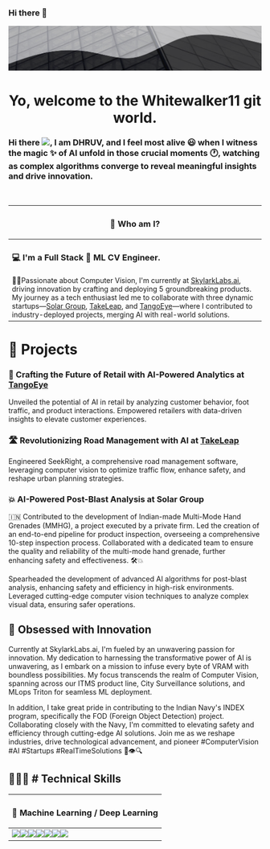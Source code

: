 ### Hi there 👋

<img alt="Welcome to Whitewalker" src="./images/top3.svg/" />

<h1 align="center">Yo, welcome to the Whitewalker11 git world. 
</h1>
<p align="center">
<h3>Hi there <img height="25" src="https://raw.githubusercontent.com/TheDudeThatCode/TheDudeThatCode/master/Assets/Hi.gif"/>, I am DHRUV, and I feel most alive 😃 when I witness the magic ✨ of AI unfold in those crucial moments 🕐, watching as complex algorithms converge to reveal meaningful insights and drive innovation. </h3>
</p>

<br>

|<h3>👤 Who am I?</h3>|
|--|
|<h3>💻 I'm a Full Stack 🤖 ML CV Engineer.</h3>| 
|👷‍♂️Passionate about Computer Vision, I'm currently at [SkylarkLabs.ai](https://skylarklabs.ai/), driving innovation by crafting and deploying 5 groundbreaking products. My journey as a tech enthusiast led me to collaborate with three dynamic startups—[Solar Group](https://solargroup.com/), [TakeLeap](https://takeleap.com/services/artificial-intelligence/seekright-road-management-software), and [TangoEye](https://tangoeye.ai/)—where I contributed to industry-deployed projects, merging AI with real-world solutions.|



# 🔬 Projects 

### 🚀 Crafting the Future of Retail with AI-Powered Analytics at [TangoEye](https://tangoeye.ai/)
Unveiled the potential of AI in retail by analyzing customer behavior, foot traffic, and product interactions. Empowered retailers with data-driven insights to elevate customer experiences.

### 🛣️ Revolutionizing Road Management with AI at [TakeLeap](https://takeleap.com/services/artificial-intelligence/seekright-road-management-software)
Engineered SeekRight, a comprehensive road management software, leveraging computer vision to optimize traffic flow, enhance safety, and reshape urban planning strategies.

### 💥 AI-Powered Post-Blast Analysis at Solar Group

🇮🇳 Contributed to the development of Indian-made Multi-Mode Hand Grenades (MMHG), a project executed by a private firm. Led the creation of an end-to-end pipeline for product inspection, overseeing a comprehensive 10-step inspection process. Collaborated with a dedicated team to ensure the quality and reliability of the multi-mode hand grenade, further enhancing safety and effectiveness. 🛠️💥

Spearheaded the development of advanced AI algorithms for post-blast analysis, enhancing safety and efficiency in high-risk environments. Leveraged cutting-edge computer vision techniques to analyze complex visual data, ensuring safer operations.


## 🌟 Obsessed with Innovation

Currently at SkylarkLabs.ai, I'm fueled by an unwavering passion for innovation. My dedication to harnessing the transformative power of AI is unwavering, as I embark on a mission to infuse every byte of VRAM with boundless possibilities. My focus transcends the realm of Computer Vision, spanning across our ITMS product line, City Surveillance solutions, and MLops Triton for seamless ML deployment.

In addition, I take great pride in contributing to the Indian Navy's INDEX program, specifically the FOD (Foreign Object Detection) project. Collaborating closely with the Navy, I'm committed to elevating safety and efficiency through cutting-edge AI solutions. Join me as we reshape industries, drive technological advancement, and pioneer #ComputerVision #AI #Startups #RealTimeSolutions 🚀👁️🔍


## 👨🏻‍🏫 # Technical Skills
|<h3>🤖 Machine Learning / Deep Learning</h3>|
|--|
|<a href="http://pytorch.org/"><code><img height="35" src="https://www.pngitem.com/pimgs/m/31-310639_pytorch-logo-png-transparent-png.png" /></code></a><a href="https://www.tensorflow.org/"><code><img height="35" src="https://3.bp.blogspot.com/-d-nV7xJRmpw/Xo328dcAx3I/AAAAAAAAC7Q/qlqJOle6XIosJ3CGIDJ04F3Voh1iXDg0gCLcBGAsYHQ/s1600/TF_FullColor_Icon.jpg" /></code></a><a href="https://keras.io/"><code><img height="35" src="https://img.stackshare.io/service/5601/keras.png" /></code></a><a href="https://mxnet.apache.org/versions/1.7.0/"><code><img height="35" src="https://dyltqmyl993wv.cloudfront.net/assets/stacks/mxnet/img/mxnet-stack-220x234.png" /></code></a><a href="https://opencv.org/"><code><img height="35" src="https://3.bp.blogspot.com/-yvrV6MUueGg/ToICp0YIDPI/AAAAAAAAADg/SYKg4dWpyC43AAfrDwBTR0VYmYT0QshEgCPcBGAYYCw/s1600/OpenCV_Logo.png" /></code></a><a href="https://scikit-learn.org/stable/"><code><img height="35" src="https://p7.hiclipart.com/preview/309/384/987/scikit-learn-python-computer-icons-scikit-image-machine-learning-learning.jpg" /></code></a><a href="https://matplotlib.org/"><code><img height="35" src="https://static.javatpoint.com/tutorial/matplotlib/images/matplotlib-tutorial.png" /></code></a>|<a href="https://www.djangoproject.com/"><code><img height="35" src="https://raw.githubusercontent.com/github/explore/80688e429a7d4ef2fca1e82350fe8e3517d3494d/topics/django/django.png" /></code></a><a href="https://flask.palletsprojects.com/en/1.1.x/"><code><img height="35" src="https://raw.githubusercontent.com/github/explore/80688e429a7d4ef2fca1e82350fe8e3517d3494d/topics/flask/flask.png" /></code></a><a href="https://fastapi.tiangolo.com/"><code><img height="35" src="https://www.programmableweb.com/sites/default/files/styles/facebook_scale_width_200/public/FastAPI%20Python%20Framework_0.jpg?itok=8KCFxxCo" /></code></a><a href="http://firebase.com/"><code><img height="35" src="https://raw.githubusercontent.com/github/explore/80688e429a7d4ef2fca1e82350fe8e3517d3494d/topics/firebase/firebase.png" /></code></a>|<a href="https://reactjs.org/"><code><img height="35" src="https://raw.githubusercontent.com/github/explore/80688e429a7d4ef2fca1e82350fe8e3517d3494d/topics/react/react.png" /></code></a><a href="http://vuejs.org/"><code><img height="35" src="https://raw.githubusercontent.com/github/explore/80688e429a7d4ef2fca1e82350fe8e3517d3494d/topics/vue/vue.png" /></code></a> <a href="http://angular.io/"><code><img height="35" src="https://raw.githubusercontent.com/github/explore/80688e429a7d4ef2fca1e82350fe8e3517d3494d/topics/angular/angular.png" /></code></a><a href="https://developer.mozilla.org/en-US/docs/Web/JavaScript"><code><img height="35" src="https://raw.githubusercontent.com/github/explore/80688e429a7d4ef2fca1e82350fe8e3517d3494d/topics/javascript/javascript.png" /></code></a> <a href="https://www.typescriptlang.org/"><code><img height="35" src="https://raw.githubusercontent.com/github/explore/80688e429a7d4ef2fca1e82350fe8e3517d3494d/topics/typescript/typescript.png" /></code></a><a href="https://sass-lang.com/"><code><img height="35" src="https://raw.githubusercontent.com/github/explore/80688e429a7d4ef2fca1e82350fe8e3517d3494d/topics/sass/sass.png" /></code></a>|



